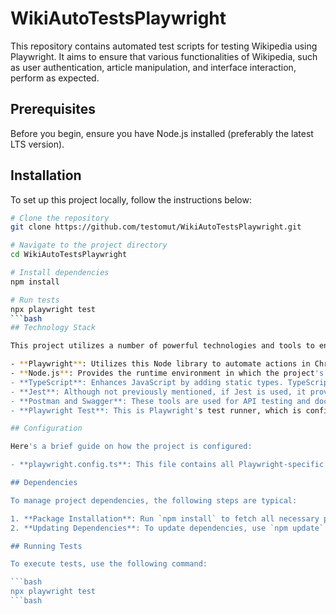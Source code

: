 # WikiAutoTestsPlaywright

This repository contains automated test scripts for testing Wikipedia using Playwright. It aims to ensure that various functionalities of Wikipedia, such as user authentication, article manipulation, and interface interaction, perform as expected.

## Prerequisites

Before you begin, ensure you have Node.js installed (preferably the latest LTS version).

## Installation

To set up this project locally, follow the instructions below:

```bash
# Clone the repository
git clone https://github.com/testomut/WikiAutoTestsPlaywright.git

# Navigate to the project directory
cd WikiAutoTestsPlaywright

# Install dependencies
npm install

# Run tests
npx playwright test
```bash
## Technology Stack

This project utilizes a number of powerful technologies and tools to ensure high-quality testing and automation:

- **Playwright**: Utilizes this Node library to automate actions in Chromium, Firefox, and WebKit with a single API. Playwright is built to enable cross-browser web automation that is ever-green, capable, reliable, and fast.
- **Node.js**: Provides the runtime environment in which the project's JavaScript code is executed. Node.js is crucial for using npm packages and running JavaScript on the server-side.
- **TypeScript**: Enhances JavaScript by adding static types. TypeScript is used for writing clearer, error-checked code and is transpiled to JavaScript that can be executed by the Node environment.
- **Jest**: Although not previously mentioned, if Jest is used, it provides a framework for all automated test cases, offering features like test organization, async testing, and mock services.
- **Postman and Swagger**: These tools are used for API testing and documentation. Postman allows for easy sending of REST requests and automated tests for APIs, while Swagger facilitates API design and interactive documentation.
- **Playwright Test**: This is Playwright's test runner, which is configured to run tests written with Playwright API in a reliable and efficient manner.

## Configuration

Here's a brief guide on how the project is configured:

- **playwright.config.ts**: This file contains all Playwright-specific configurations, including test runner options, browser options, and hooks for setting up and tearing down the testing environment.

## Dependencies

To manage project dependencies, the following steps are typical:

1. **Package Installation**: Run `npm install` to fetch all necessary packages as defined in `package.json`.
2. **Updating Dependencies**: To update dependencies, use `npm update` to retrieve the latest versions that match the version ranges specified in the `package.json`.

## Running Tests

To execute tests, use the following command:

```bash
npx playwright test
```bash
